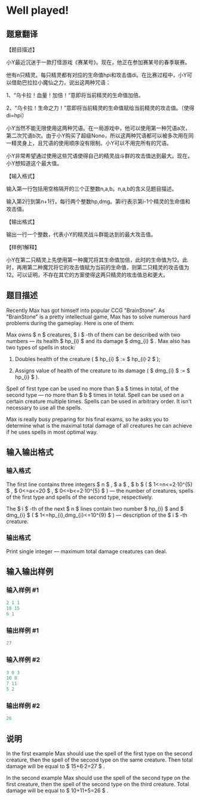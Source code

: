 # Well played!

## 题意翻译

【题目描述】

小Y最近沉迷于一款打怪游戏《赛某号》。现在，他正在参加赛某号的春季联赛。

他有n只精灵。每只精灵都有对应的生命值hpi和攻击值di。在比赛过程中，小Y可以借助巴拉拉小魔仙之力，说出这两种咒语：

1、“乌卡拉！血量！加倍！“意即将当前精灵的生命值加倍。

2、“乌卡拉！生命之力！”意即将当前精灵的生命值赋给当前精灵的攻击值。（使得di=hpi）

小Y当然不能无限使用这两种咒语。在一局游戏中，他可以使用第一种咒语a次，第二次咒语b次。由于小Y购买了超级Nono，所以这两种咒语都可以被多次用在同一精灵身上，且咒语的使用顺序没有限制。小Y可以不用完所有的咒语。

小Y非常希望通过使用这些咒语使得自己的精灵战斗群的攻击值达到最大。现在，小Y想知道这个最大值。

【输入格式】

输入第一行包括用空格隔开的三个正整数n,a,b。n,a,b的含义见题目描述。

输入第2行到第n+1行，每行两个整数hp,dmg。第i行表示第i-1个精灵的生命值和攻击值。

【输出格式】

输出一行一个整数，代表小Y的精灵战斗群能达到的最大攻击值。

【样例1解释】

小Y在第二只精灵上先使用第一种魔咒将其生命值加倍，此时的生命值为12。此时，再用第二种魔咒将它的攻击值赋为当前的生命值，则第二只精灵的攻击值为12。可以证明，不存在其它的方案使得这两只精灵的攻击值总和更大。

## 题目描述

Recently Max has got himself into popular CCG "BrainStone". As "BrainStone" is a pretty intellectual game, Max has to solve numerous hard problems during the gameplay. Here is one of them:

Max owns $ n $ creatures, $ i $ -th of them can be described with two numbers — its health $ hp_{i} $ and its damage $ dmg_{i} $ . Max also has two types of spells in stock:

1. Doubles health of the creature ( $ hp_{i} $ := $ hp_{i}·2 $ );

2. Assigns value of health of the creature to its damage ( $ dmg_{i} $ := $ hp_{i} $ ).

Spell of first type can be used no more than $ a $ times in total, of the second type — no more than $ b $ times in total. Spell can be used on a certain creature multiple times. Spells can be used in arbitrary order. It isn't necessary to use all the spells.

Max is really busy preparing for his final exams, so he asks you to determine what is the maximal total damage of all creatures he can achieve if he uses spells in most optimal way.

## 输入输出格式

### 输入格式

The first line contains three integers $ n $ , $ a $ , $ b $ ( $ 1<=n<=2·10^{5} $ , $ 0<=a<=20 $ , $ 0<=b<=2·10^{5} $ ) — the number of creatures, spells of the first type and spells of the second type, respectively.

The $ i $ -th of the next $ n $ lines contain two number $ hp_{i} $ and $ dmg_{i} $ ( $ 1<=hp_{i},dmg_{i}<=10^{9} $ ) — description of the $ i $ -th creature.

### 输出格式

Print single integer — maximum total damage creatures can deal.

## 输入输出样例

### 输入样例 #1

```cpp
2 1 1
10 15
6 1

```
### 输出样例 #1

```cpp
27

```
### 输入样例 #2

```cpp
3 0 3
10 8
7 11
5 2

```
### 输出样例 #2

```cpp
26

```
## 说明

In the first example Max should use the spell of the first type on the second creature, then the spell of the second type on the same creature. Then total damage will be equal to $ 15+6·2=27 $ .

In the second example Max should use the spell of the second type on the first creature, then the spell of the second type on the third creature. Total damage will be equal to $ 10+11+5=26 $ .

